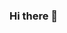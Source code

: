 ### Hi there 👋

<!--
**bruno-brandl/bruno-brandl** is a ✨ _special_ ✨ repository because its `README.md` (this file) appears on your GitHub profile.

<div>
  <a href="https://github.com/bruno-brandl">
   <img height="180em" src="https://github-readme-stats.vercel.app/api?username=bruno-brandl&showicons=true&theme=dark&inclubeallcommits=true&countprivate=true"/>
   <img height="180em" src="https://github-readme-stats.vercel.app/api/top-langs/?username=bruno-brandl&layout=compact&langs_count=16&theme=dark"/>
</div>
